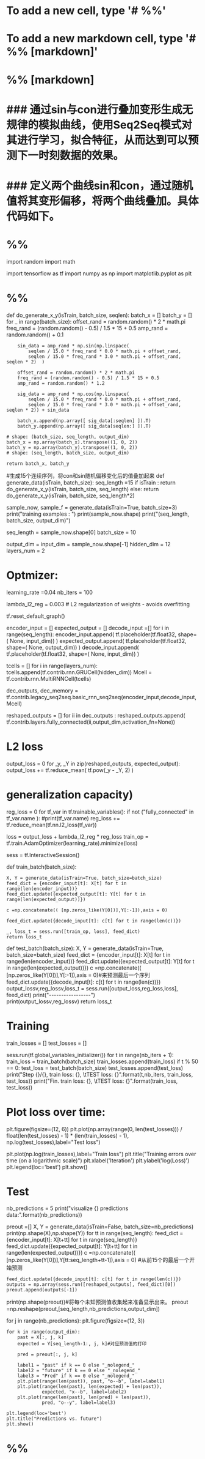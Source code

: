 # To add a new cell, type '# %%'
# To add a new markdown cell, type '# %% [markdown]'
# %% [markdown]
# ### 通过sin与con进行叠加变形生成无规律的模拟曲线，使用Seq2Seq模式对其进行学习，拟合特征，从而达到可以预测下一时刻数据的效果。
# 
# ### 定义两个曲线sin和con，通过随机值将其变形偏移，将两个曲线叠加。具体代码如下。

# %%
import random
import math
        
import tensorflow as tf 
import numpy as np
import matplotlib.pyplot as plt


# %%
def do_generate_x_y(isTrain, batch_size, seqlen):
    batch_x = []
    batch_y = []
    for _ in range(batch_size):
        offset_rand = random.random() * 2 * math.pi
        freq_rand = (random.random() - 0.5) / 1.5 * 15 + 0.5
        amp_rand = random.random() + 0.1

        sin_data = amp_rand * np.sin(np.linspace(
            seqlen / 15.0 * freq_rand * 0.0 * math.pi + offset_rand,
            seqlen / 15.0 * freq_rand * 3.0 * math.pi + offset_rand, seqlen * 2)  )

        offset_rand = random.random() * 2 * math.pi
        freq_rand = (random.random() - 0.5) / 1.5 * 15 + 0.5
        amp_rand = random.random() * 1.2

        sig_data = amp_rand * np.cos(np.linspace(
            seqlen / 15.0 * freq_rand * 0.0 * math.pi + offset_rand,
            seqlen / 15.0 * freq_rand * 3.0 * math.pi + offset_rand, seqlen * 2)) + sin_data

        batch_x.append(np.array([ sig_data[:seqlen] ]).T)
        batch_y.append(np.array([ sig_data[seqlen:] ]).T)

    # shape: (batch_size, seq_length, output_dim)
    batch_x = np.array(batch_x).transpose((1, 0, 2))
    batch_y = np.array(batch_y).transpose((1, 0, 2))
    # shape: (seq_length, batch_size, output_dim)

    return batch_x, batch_y

#生成15个连续序列，将con和sin随机偏移变化后的值叠加起来
def generate_data(isTrain, batch_size):
    seq_length =15
    if isTrain :
        return do_generate_x_y(isTrain, batch_size, seq_length)
    else:
        return do_generate_x_y(isTrain, batch_size, seq_length*2)
    
        
sample_now, sample_f = generate_data(isTrain=True, batch_size=3)
print("training examples : ")
print(sample_now.shape)
print("(seq_length, batch_size, output_dim)")


seq_length = sample_now.shape[0]
batch_size = 10

output_dim = input_dim = sample_now.shape[-1]
hidden_dim = 12  
layers_num = 2

# Optmizer:
learning_rate =0.04
nb_iters = 100

lambda_l2_reg = 0.003  # L2 regularization of weights - avoids overfitting
        
        
tf.reset_default_graph()



encoder_input = []
expected_output = []
decode_input =[]
for i in range(seq_length):
    encoder_input.append( tf.placeholder(tf.float32, shape=( None, input_dim)) )
    expected_output.append( tf.placeholder(tf.float32, shape=( None, output_dim)) )
    decode_input.append( tf.placeholder(tf.float32, shape=( None, input_dim)) )

    
tcells = []
for i in range(layers_num):
    tcells.append(tf.contrib.rnn.GRUCell(hidden_dim))
Mcell = tf.contrib.rnn.MultiRNNCell(tcells)

dec_outputs, dec_memory = tf.contrib.legacy_seq2seq.basic_rnn_seq2seq(encoder_input,decode_input,Mcell)

reshaped_outputs = []
for ii in dec_outputs :
    reshaped_outputs.append( tf.contrib.layers.fully_connected(ii,output_dim,activation_fn=None))


# L2 loss
output_loss = 0
for _y, _Y in zip(reshaped_outputs, expected_output):
    output_loss += tf.reduce_mean( tf.pow(_y - _Y, 2) )
   
# generalization capacity)
reg_loss = 0
for tf_var in tf.trainable_variables():
    if not ("fully_connected" in tf_var.name ):
        #print(tf_var.name)
        reg_loss += tf.reduce_mean(tf.nn.l2_loss(tf_var))

loss = output_loss + lambda_l2_reg * reg_loss
train_op = tf.train.AdamOptimizer(learning_rate).minimize(loss)   

sess = tf.InteractiveSession()
        
def train_batch(batch_size):

    X, Y = generate_data(isTrain=True, batch_size=batch_size)
    feed_dict = {encoder_input[t]: X[t] for t in range(len(encoder_input))}
    feed_dict.update({expected_output[t]: Y[t] for t in range(len(expected_output))})

    c =np.concatenate(( [np.zeros_like(Y[0])],Y[:-1]),axis = 0)

    feed_dict.update({decode_input[t]: c[t] for t in range(len(c))})

    _, loss_t = sess.run([train_op, loss], feed_dict)
    return loss_t


def test_batch(batch_size):
    X, Y = generate_data(isTrain=True, batch_size=batch_size)
    feed_dict = {encoder_input[t]: X[t] for t in range(len(encoder_input))}
    feed_dict.update({expected_output[t]: Y[t] for t in range(len(expected_output))})
    c =np.concatenate(( [np.zeros_like(Y[0])],Y[:-1]),axis = 0)#来预测最后一个序列
    feed_dict.update({decode_input[t]: c[t] for t in range(len(c))})    
    output_lossv,reg_lossv,loss_t = sess.run([output_loss,reg_loss,loss], feed_dict)
    print("-----------------")    
    print(output_lossv,reg_lossv)
    return loss_t


# Training
train_losses = []
test_losses = []

sess.run(tf.global_variables_initializer())
for t in range(nb_iters + 1):
    train_loss = train_batch(batch_size)
    train_losses.append(train_loss)
    if t % 50 == 0:
        test_loss = test_batch(batch_size)
        test_losses.append(test_loss)
        print("Step {}/{}, train loss: {}, \tTEST loss: {}".format(t,nb_iters, train_loss, test_loss))
print("Fin. train loss: {}, \tTEST loss: {}".format(train_loss, test_loss))        
        
        
        
# Plot loss over time:
plt.figure(figsize=(12, 6))
plt.plot(np.array(range(0, len(test_losses))) /
    float(len(test_losses) - 1) * (len(train_losses) - 1),
    np.log(test_losses),label="Test loss")
    
plt.plot(np.log(train_losses),label="Train loss")
plt.title("Training errors over time (on a logarithmic scale)")
plt.xlabel('Iteration')
plt.ylabel('log(Loss)')
plt.legend(loc='best')
plt.show()        
        
        
# Test
nb_predictions = 5
print("visualize {} predictions data:".format(nb_predictions))

preout =[]
X, Y = generate_data(isTrain=False, batch_size=nb_predictions)
print(np.shape(X),np.shape(Y))
for tt in  range(seq_length):
    feed_dict = {encoder_input[t]: X[t+tt] for t in range(seq_length)}
    feed_dict.update({expected_output[t]: Y[t+tt] for t in range(len(expected_output))})
    c =np.concatenate(( [np.zeros_like(Y[0])],Y[tt:seq_length+tt-1]),axis = 0)  #从前15个的最后一个开始预测  

    feed_dict.update({decode_input[t]: c[t] for t in range(len(c))})
    outputs = np.array(sess.run([reshaped_outputs], feed_dict)[0])
    preout.append(outputs[-1])

print(np.shape(preout))#将每个未知预测值收集起来准备显示出来。
preout =np.reshape(preout,[seq_length,nb_predictions,output_dim])

for j in range(nb_predictions):
    plt.figure(figsize=(12, 3))

    for k in range(output_dim):
        past = X[:, j, k]
        expected = Y[seq_length-1:, j, k]#对应预测值的打印

        pred = preout[:, j, k]

        label1 = "past" if k == 0 else "_nolegend_"
        label2 = "future" if k == 0 else "_nolegend_"
        label3 = "Pred" if k == 0 else "_nolegend_"
        plt.plot(range(len(past)), past, "o--b", label=label1)
        plt.plot(range(len(past), len(expected) + len(past)),
                 expected, "x--b", label=label2)
        plt.plot(range(len(past), len(pred) + len(past)),
                 pred, "o--y", label=label3)

    plt.legend(loc='best')
    plt.title("Predictions vs. future")
    plt.show()


# %%



